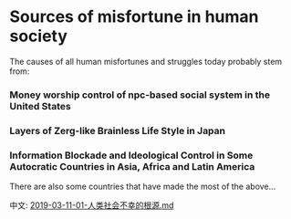 # Sources of misfortune in human society

The causes of all human misfortunes and struggles today probably stem from:

### Money worship control of npc-based social system in the United States
### Layers of Zerg-like Brainless Life Style in Japan
### Information Blockade and Ideological Control in Some Autocratic Countries in Asia, Africa and Latin America

There are also some countries that have made the most of the above...

中文: [2019-03-11-01-人类社会不幸的根源.md](2019-03-11-01-人类社会不幸的根源.md)

